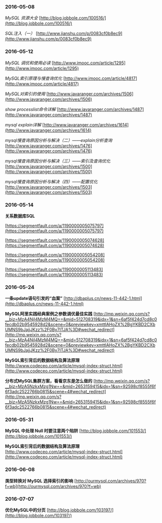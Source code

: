 ### 2016-05-08
*MySQL 资源大全*	[http://blog.jobbole.com/100516/](http://blog.jobbole.com/100516/)

*SQL注入（一）*	[http://www.jianshu.com/p/0083cf0b8ec9](http://www.jianshu.com/p/0083cf0b8ec9)

### 2016-05-12
*MySQL 调优和使用必读*	[http://www.imooc.com/article/1295](http://www.imooc.com/article/1295)

*MySQL索引原理与慢查询优化*	[http://www.imooc.com/article/4817](http://www.imooc.com/article/4817)

*MySQL对索引的使用*	[http://www.javaranger.com/archives/1506](http://www.javaranger.com/archives/1506)

*show processlist命令详解*	[http://www.javaranger.com/archives/1487](http://www.javaranger.com/archives/1487)

*mysql explain详解*		[http://www.javaranger.com/archives/1614](http://www.javaranger.com/archives/1614)

*mysql慢查询原因分析与解决（二）——explain分析查询*	[http://www.javaranger.com/archives/1476](http://www.javaranger.com/archives/1476)

*mysql慢查询原因分析与解决（三）——索引及查询优化*		[http://www.javaranger.com/archives/1500](http://www.javaranger.com/archives/1500)

*mysql慢查询原因分析与解决（四）——配置优化*		[http://www.javaranger.com/archives/1503](http://www.javaranger.com/archives/1503)

### 2016-05-14
**关系数据库SQL**

[https://segmentfault.com/a/1190000005075797](https://segmentfault.com/a/1190000005075797)

[https://segmentfault.com/a/1190000005074628](https://segmentfault.com/a/1190000005074628)

[https://segmentfault.com/a/1190000005054208](https://segmentfault.com/a/1190000005054208)

[https://segmentfault.com/a/1190000005113483](https://segmentfault.com/a/1190000005113483)

### 2016-05-24
**一条update语句引发的“血案”**		[http://dbaplus.cn/news-11-442-1.html](http://dbaplus.cn/news-11-442-1.html)

**MySQL阿里实践经典案例之参数调优最佳实践**		[http://mp.weixin.qq.com/s?__biz=MzA4NjI4MzM4MQ==&mid=512708319&idx=1&sn=6af5f424d7cd8c0fecdb02b9545928d2&scene=0&previewkey=xmttlAHoZX%2BgYKBD2CXbUMNS9bJajjJKzz%2F0By7ITJA%3D#wechat_redirect](http://mp.weixin.qq.com/s?__biz=MzA4NjI4MzM4MQ==&mid=512708319&idx=1&sn=6af5f424d7cd8c0fecdb02b9545928d2&scene=0&previewkey=xmttlAHoZX%2BgYKBD2CXbUMNS9bJajjJKzz%2F0By7ITJA%3D#wechat_redirect)

**MySQL索引背后的数据结构及算法原理**	[http://www.codeceo.com/article/mysql-index-struct.html](http://www.codeceo.com/article/mysql-index-struct.html)

**分布式MySQL集群方案，看看京东是怎么做的**		[http://mp.weixin.qq.com/s?__biz=MzA5NzkxMzg1Nw==&mid=2653159415&idx=1&sn=92598cf8555f6f6f3adc2522766b0815&scene=4#wechat_redirect](http://mp.weixin.qq.com/s?__biz=MzA5NzkxMzg1Nw==&mid=2653159415&idx=1&sn=92598cf8555f6f6f3adc2522766b0815&scene=4#wechat_redirect)

### 2016-05-31
**MySQL 中处理 Null 时要注意两个陷阱**		[http://blog.jobbole.com/101553/](http://blog.jobbole.com/101553/)

**MySQL索引背后的数据结构及算法原理**	[http://www.codeceo.com/article/mysql-index-struct.html](http://www.codeceo.com/article/mysql-index-struct.html)

### 2016-06-08
**类型转换对 MySQL 选择索引的影响**	[http://ourmysql.com/archives/970?f=wb](http://ourmysql.com/archives/970?f=wb)

### 2016-07-07
**优化MySQL中的分页**		[http://blog.jobbole.com/103197/](http://blog.jobbole.com/103197/)